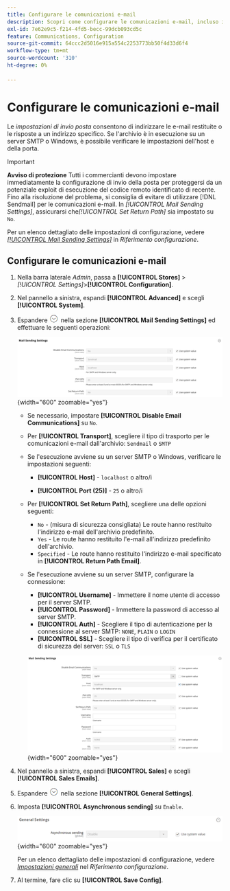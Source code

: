 ```yaml
---
title: Configurare le comunicazioni e-mail
description: Scopri come configurare le comunicazioni e-mail, incluso il routing delle e-mail restituite o delle risposte a un indirizzo e-mail specifico.
exl-id: 7e62e9c5-f214-4fd5-becc-99dcb093cd5c
feature: Communications, Configuration
source-git-commit: 64ccc2d5016e915a554c2253773bb50f4d33d6f4
workflow-type: tm+mt
source-wordcount: '310'
ht-degree: 0%

---
```


# Configurare le comunicazioni e-mail

Le _impostazioni di invio posta_ consentono di indirizzare le e-mail restituite o le risposte a un indirizzo specifico. Se l&#39;archivio è in esecuzione su un server SMTP o Windows, è possibile verificare le impostazioni dell&#39;host e della porta.

>[!IMPORTANT]
>
>**Avviso di protezione** Tutti i commercianti devono impostare immediatamente la configurazione di invio della posta per proteggersi da un potenziale exploit di esecuzione del codice remoto identificato di recente. Fino alla risoluzione del problema, si consiglia di evitare di utilizzare [!DNL Sendmail] per le comunicazioni e-mail. In _[!UICONTROL Mail Sending Settings]_, assicurarsi che&#x200B;_[!UICONTROL Set Return Path]_ sia impostato su `No`.

Per un elenco dettagliato delle impostazioni di configurazione, vedere [_[!UICONTROL Mail Sending Settings]_](../configuration-reference/advanced/system.md) in _Riferimento configurazione_.

## Configurare le comunicazioni e-mail

1. Nella barra laterale _Admin_, passa a **[!UICONTROL Stores]** > _[!UICONTROL Settings]_>**[!UICONTROL Configuration]**.

1. Nel pannello a sinistra, espandi **[!UICONTROL Advanced]** e scegli **[!UICONTROL System]**.

1. Espandere ![Il selettore di espansione](../assets/icon-display-expand.png) nella sezione **[!UICONTROL Mail Sending Settings]** ed effettuare le seguenti operazioni:

   ![Configurazione avanzata - impostazioni invio posta](../configuration-reference/advanced/assets/system-mail-sending-settings.png){width="600" zoomable="yes"}

   - Se necessario, impostare **[!UICONTROL Disable Email Communications]** su `No`.

   - Per **[!UICONTROL Transport]**, scegliere il tipo di trasporto per le comunicazioni e-mail dall&#39;archivio: `Sendmail` o `SMTP`

   - Se l&#39;esecuzione avviene su un server SMTP o Windows, verificare le impostazioni seguenti:

      - **[!UICONTROL Host]** - `localhost` o altro/i

      - **[!UICONTROL Port (25)]** - `25` o altro/i

   - Per **[!UICONTROL Set Return Path]**, scegliere una delle opzioni seguenti:

      - `No` - (misura di sicurezza consigliata) Le route hanno restituito l&#39;indirizzo e-mail dell&#39;archivio predefinito.
      - `Yes` - Le route hanno restituito l&#39;e-mail all&#39;indirizzo predefinito dell&#39;archivio.
      - `Specified` - Le route hanno restituito l&#39;indirizzo e-mail specificato in **[!UICONTROL Return Path Email]**.

   - Se l&#39;esecuzione avviene su un server SMTP, configurare la connessione:

      - **[!UICONTROL Username]** - Immettere il nome utente di accesso per il server SMTP.
      - **[!UICONTROL Password]** - Immettere la password di accesso al server SMTP.
      - **[!UICONTROL Auth]** - Scegliere il tipo di autenticazione per la connessione al server SMTP: `NONE`, `PLAIN` o `LOGIN`
      - **[!UICONTROL SSL]** - Scegliere il tipo di verifica per il certificato di sicurezza del server: `SSL` o `TLS`

     ![Configurazione avanzata - impostazioni invio posta](../configuration-reference/advanced/assets/system-mail-sending-settings-smtp.png){width="600" zoomable="yes"}

1. Nel pannello a sinistra, espandi **[!UICONTROL Sales]** e scegli **[!UICONTROL Sales Emails]**.

1. Espandere ![Il selettore di espansione](../assets/icon-display-expand.png) nella sezione **[!UICONTROL General Settings]**.

1. Imposta **[!UICONTROL Asynchronous sending]** su `Enable`.

   ![Configurazione vendite - impostazioni generali e-mail](../configuration-reference/sales/assets/sales-emails-general-settings.png){width="600" zoomable="yes"}

   Per un elenco dettagliato delle impostazioni di configurazione, vedere [_Impostazioni generali_](../configuration-reference/sales/sales-emails.md) nel _Riferimento configurazione_.

1. Al termine, fare clic su **[!UICONTROL Save Config]**.
